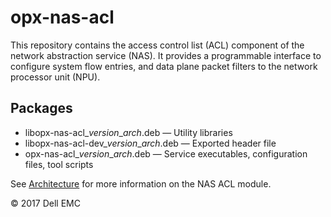 # opx-nas-acl
This repository contains the access control list (ACL) component of the network abstraction service (NAS). It provides a programmable interface to configure system flow entries, and data plane packet filters to the network processor unit (NPU). 

## Packages
- libopx-nas-acl\_*version*\_*arch*.deb — Utility libraries  
- libopx-nas-acl-dev\_*version*\_*arch*.deb — Exported header file  
- opx-nas-acl\_*version*\_*arch*.deb — Service executables, configuration files, tool scripts 

See [Architecture](https://github.com/open-switch/opx-docs/wiki/Architecture) for more information on the NAS ACL module.

© 2017 Dell EMC
